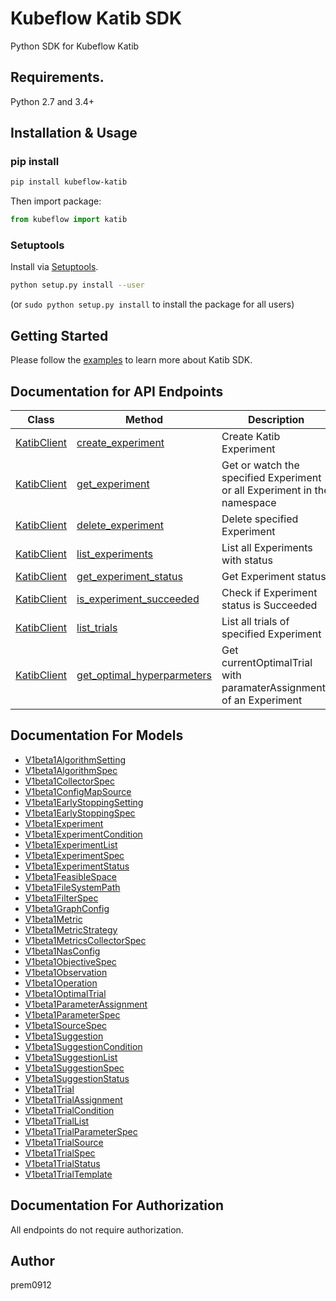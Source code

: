 # Kubeflow Katib SDK 

Python SDK for Kubeflow Katib

## Requirements.

Python 2.7 and 3.4+

## Installation & Usage

### pip install

```sh
pip install kubeflow-katib
```

Then import package:

```python
from kubeflow import katib
```

### Setuptools

Install via [Setuptools](http://pypi.python.org/pypi/setuptools).

```sh
python setup.py install --user
```
(or `sudo python setup.py install` to install the package for all users)

## Getting Started

Please follow the [examples](examples) to learn more about Katib SDK.

## Documentation for API Endpoints

Class | Method | Description
------------ | -------------  | -------------
[KatibClient](docs/KatibClient.md) | [create_experiment](docs/KatibClient.md#create_experiment) | Create Katib Experiment|
[KatibClient](docs/KatibClient.md) | [get_experiment](docs/KatibClient.md#get_experiment)    | Get or watch the specified Experiment or all Experiment in the namespace |
[KatibClient](docs/KatibClient.md) | [delete_experiment](docs/KatibClient.md#delete_experiment) | Delete specified Experiment |
[KatibClient](docs/KatibClient.md) | [list_experiments](docs/KatibClient.md#list_experiments) | List all Experiments with status |
[KatibClient](docs/KatibClient.md) | [get_experiment_status](docs/KatibClient.md#get_experiment_status) | Get Experiment status|
[KatibClient](docs/KatibClient.md) | [is_experiment_succeeded](docs/KatibClient.md#is_experiment_succeeded) | Check if Experiment status is Succeeded |
[KatibClient](docs/KatibClient.md) | [list_trials](docs/KatibClient.md#list_trials) | List all trials of specified Experiment |
[KatibClient](docs/KatibClient.md) | [get_optimal_hyperparmeters](docs/KatibClient.md#get_optimal_hyperparmeters) | Get currentOptimalTrial with paramaterAssignments of an Experiment|


## Documentation For Models

 - [V1beta1AlgorithmSetting](docs/V1beta1AlgorithmSetting.md)
 - [V1beta1AlgorithmSpec](docs/V1beta1AlgorithmSpec.md)
 - [V1beta1CollectorSpec](docs/V1beta1CollectorSpec.md)
 - [V1beta1ConfigMapSource](docs/V1beta1ConfigMapSource.md)
 - [V1beta1EarlyStoppingSetting](docs/V1beta1EarlyStoppingSetting.md)
 - [V1beta1EarlyStoppingSpec](docs/V1beta1EarlyStoppingSpec.md)
 - [V1beta1Experiment](docs/V1beta1Experiment.md)
 - [V1beta1ExperimentCondition](docs/V1beta1ExperimentCondition.md)
 - [V1beta1ExperimentList](docs/V1beta1ExperimentList.md)
 - [V1beta1ExperimentSpec](docs/V1beta1ExperimentSpec.md)
 - [V1beta1ExperimentStatus](docs/V1beta1ExperimentStatus.md)
 - [V1beta1FeasibleSpace](docs/V1beta1FeasibleSpace.md)
 - [V1beta1FileSystemPath](docs/V1beta1FileSystemPath.md)
 - [V1beta1FilterSpec](docs/V1beta1FilterSpec.md)
 - [V1beta1GraphConfig](docs/V1beta1GraphConfig.md)
 - [V1beta1Metric](docs/V1beta1Metric.md)
 - [V1beta1MetricStrategy](docs/V1beta1MetricStrategy.md)
 - [V1beta1MetricsCollectorSpec](docs/V1beta1MetricsCollectorSpec.md)
 - [V1beta1NasConfig](docs/V1beta1NasConfig.md)
 - [V1beta1ObjectiveSpec](docs/V1beta1ObjectiveSpec.md)
 - [V1beta1Observation](docs/V1beta1Observation.md)
 - [V1beta1Operation](docs/V1beta1Operation.md)
 - [V1beta1OptimalTrial](docs/V1beta1OptimalTrial.md)
 - [V1beta1ParameterAssignment](docs/V1beta1ParameterAssignment.md)
 - [V1beta1ParameterSpec](docs/V1beta1ParameterSpec.md)
 - [V1beta1SourceSpec](docs/V1beta1SourceSpec.md)
 - [V1beta1Suggestion](docs/V1beta1Suggestion.md)
 - [V1beta1SuggestionCondition](docs/V1beta1SuggestionCondition.md)
 - [V1beta1SuggestionList](docs/V1beta1SuggestionList.md)
 - [V1beta1SuggestionSpec](docs/V1beta1SuggestionSpec.md)
 - [V1beta1SuggestionStatus](docs/V1beta1SuggestionStatus.md)
 - [V1beta1Trial](docs/V1beta1Trial.md)
 - [V1beta1TrialAssignment](docs/V1beta1TrialAssignment.md)
 - [V1beta1TrialCondition](docs/V1beta1TrialCondition.md)
 - [V1beta1TrialList](docs/V1beta1TrialList.md)
 - [V1beta1TrialParameterSpec](docs/V1beta1TrialParameterSpec.md)
 - [V1beta1TrialSource](docs/V1beta1TrialSource.md)
 - [V1beta1TrialSpec](docs/V1beta1TrialSpec.md)
 - [V1beta1TrialStatus](docs/V1beta1TrialStatus.md)
 - [V1beta1TrialTemplate](docs/V1beta1TrialTemplate.md)


## Documentation For Authorization

 All endpoints do not require authorization.


## Author

prem0912

